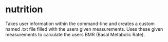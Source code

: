 # nutrition
Takes user information within the command-line and creates a custom named .txt file filled with the users given measurements. Uses these given measurements to calculate the users BMR (Basal Metabolic Rate).
